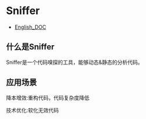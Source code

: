 # Sniffer

- [English_DOC](README_EN.md)

## 什么是Sniffer

Sniffer是一个代码嗅探的工具，能够动态&静态的分析代码。

## 应用场景

降本增效:重构代码，代码复杂度降低

技术优化:软化无效代码


